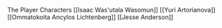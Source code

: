 The Player Characters
[[Isaac Was'utala Wasomun]]
[[Yuri Artorianova]]
[[Ommatokoita Ancylos Lichtenberg]]
[[Jesse Anderson]]